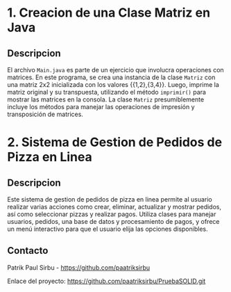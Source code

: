 # 1. Creacion de una Clase Matriz en Java

## Descripcion
El archivo `Main.java` es parte de un ejercicio que involucra operaciones con matrices. En este programa, se crea una instancia de la clase `Matriz` con una matriz 2x2 inicializada con los valores {{1,2},{3,4}}. Luego, imprime la matriz original y su transpuesta, utilizando el método `imprimir()` para mostrar las matrices en la consola. La clase `Matriz` presumiblemente incluye los métodos para manejar las operaciones de impresión y transposición de matrices.

# 2. Sistema de Gestion de Pedidos de Pizza en Linea

## Descripcion

Este sistema de gestion de pedidos de pizza en linea permite al usuario realizar varias acciones como crear, eliminar, actualizar y mostrar pedidos, así como seleccionar pizzas y realizar pagos. Utiliza clases para manejar usuarios, pedidos, una base de datos y procesamiento de pagos, y ofrece un menú interactivo para que el usuario elija las opciones disponibles.







## Contacto

Patrik Paul Sirbu - https://github.com/paatriksirbu

Enlace del proyecto: https://github.com/paatriksirbu/PruebaSOLID.git
